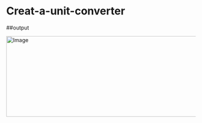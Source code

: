 # Creat-a-unit-converter

##output

<img width="520" height="215" alt="Image" src="https://github.com/user-attachments/assets/3aa5dd91-70f7-4c10-a56a-60af712148f3" />
